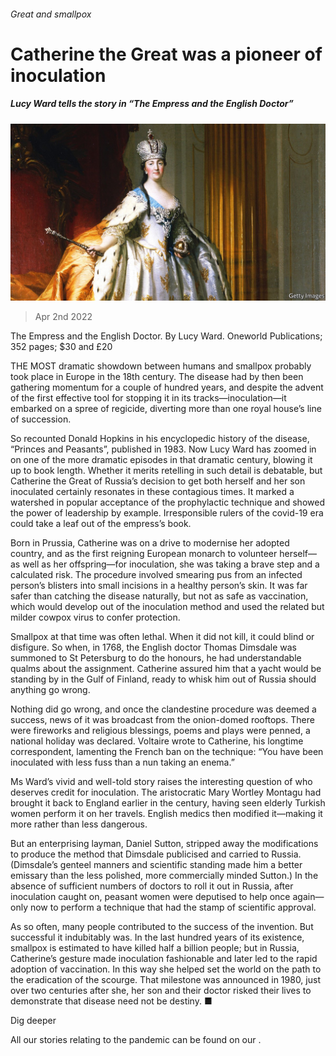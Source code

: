 ###### Great and smallpox

# Catherine the Great was a pioneer of inoculation 

##### Lucy Ward tells the story in “The Empress and the English Doctor” 

![image](images/20220402_cup003.jpg) 

> Apr 2nd 2022 

The Empress and the English Doctor. By Lucy Ward. Oneworld Publications; 352 pages; $30 and £20

THE MOST dramatic showdown between humans and smallpox probably took place in Europe in the 18th century. The disease had by then been gathering momentum for a couple of hundred years, and despite the advent of the first effective tool for stopping it in its tracks—inoculation—it embarked on a spree of regicide, diverting more than one royal house’s line of succession.


So recounted Donald Hopkins in his encyclopedic history of the disease, “Princes and Peasants”, published in 1983. Now Lucy Ward has zoomed in on one of the more dramatic episodes in that dramatic century, blowing it up to book length. Whether it merits retelling in such detail is debatable, but Catherine the Great of Russia’s decision to get both herself and her son inoculated certainly resonates in these contagious times. It marked a watershed in popular acceptance of the prophylactic technique and showed the power of leadership by example. Irresponsible rulers of the covid-19 era could take a leaf out of the empress’s book.

Born in Prussia, Catherine was on a drive to modernise her adopted country, and as the first reigning European monarch to volunteer herself—as well as her offspring—for inoculation, she was taking a brave step and a calculated risk. The procedure involved smearing pus from an infected person’s blisters into small incisions in a healthy person’s skin. It was far safer than catching the disease naturally, but not as safe as vaccination, which would develop out of the inoculation method and used the related but milder cowpox virus to confer protection.

Smallpox at that time was often lethal. When it did not kill, it could blind or disfigure. So when, in 1768, the English doctor Thomas Dimsdale was summoned to St Petersburg to do the honours, he had understandable qualms about the assignment. Catherine assured him that a yacht would be standing by in the Gulf of Finland, ready to whisk him out of Russia should anything go wrong.

Nothing did go wrong, and once the clandestine procedure was deemed a success, news of it was broadcast from the onion-domed rooftops. There were fireworks and religious blessings, poems and plays were penned, a national holiday was declared. Voltaire wrote to Catherine, his longtime correspondent, lamenting the French ban on the technique: “You have been inoculated with less fuss than a nun taking an enema.”

Ms Ward’s vivid and well-told story raises the interesting question of who deserves credit for inoculation. The aristocratic Mary Wortley Montagu had brought it back to England earlier in the century, having seen elderly Turkish women perform it on her travels. English medics then modified it—making it more rather than less dangerous.

But an enterprising layman, Daniel Sutton, stripped away the modifications to produce the method that Dimsdale publicised and carried to Russia. (Dimsdale’s genteel manners and scientific standing made him a better emissary than the less polished, more commercially minded Sutton.) In the absence of sufficient numbers of doctors to roll it out in Russia, after inoculation caught on, peasant women were deputised to help once again—only now to perform a technique that had the stamp of scientific approval.

As so often, many people contributed to the success of the invention. But successful it indubitably was. In the last hundred years of its existence, smallpox is estimated to have killed half a billion people; but in Russia, Catherine’s gesture made inoculation fashionable and later led to the rapid adoption of vaccination. In this way she helped set the world on the path to the eradication of the scourge. That milestone was announced in 1980, just over two centuries after she, her son and their doctor risked their lives to demonstrate that disease need not be destiny. ■

Dig deeper

All our stories relating to the pandemic can be found on our .

